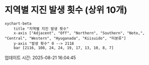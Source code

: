 # 지역별 지진 발생 횟수 (상위 10개)

```mermaid
xychart-beta
    title "지역별 지진 발생 횟수"
    x-axis ["Adjacent", "Off", "Northern", "Southern", "Noto,", "Central", "Western", "Hyuganada", "Kiisuido", "미분류"]
    y-axis "발생 횟수" 0 --> 2118
    bar [2116, 108, 24, 24, 19, 17, 13, 10, 8, 7]
```

업데이트 시간: 2025-08-21 16:04:45
